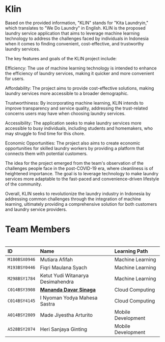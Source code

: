 
# Klin

Based on the provided information, "KLIN" stands for "Kita Laundryin," which translates to "We Do Laundry" in English. KLIN is the proposed laundry service application that aims to leverage machine learning technology to address the challenges faced by individuals in Indonesia when it comes to finding convenient, cost-effective, and trustworthy laundry services.

The key features and goals of the KLIN project include:

Efficiency: The use of machine learning technology is intended to enhance the efficiency of laundry services, making it quicker and more convenient for users.

Affordability: The project aims to provide cost-effective solutions, making laundry services more accessible to a broader demographic.

Trustworthiness: By incorporating machine learning, KLIN intends to improve transparency and service quality, addressing the trust-related concerns users may have when choosing laundry services.

Accessibility: The application seeks to make laundry services more accessible to busy individuals, including students and homemakers, who may struggle to find time for this chore.

Economic Opportunities: The project also aims to create economic opportunities for skilled laundry workers by providing a platform that connects them with potential customers.

The idea for the project emerged from the team's observation of the challenges people face in the post-COVID-19 era, where cleanliness is of heightened importance. The goal is to leverage technology to make laundry services more adaptable to the fast-paced and convenience-driven lifestyle of the community.

Overall, KLIN seeks to revolutionize the laundry industry in Indonesia by addressing common challenges through the integration of machine learning, ultimately providing a comprehensive solution for both customers and laundry service providers.
###

# Team Members
#



| ID              | Name                              | Learning Path       |
|:----------------|:----------------------------------|:--------------------|
| `M180BSX0946`   | Mutiara Afifah                    | Machine Learning    |
| `M193BSY0446`   | Fiqri Maulana Syach               | Machine Learning    |
| `M298BSY1784`   | Ketut Yudi Witanarya Desimahendra | Machine Learning    |
| `C014BSY3908`   | **[Mananda Davar Sinaga](www.linkedin.com/in/mananda-sinaga)**              | Cloud Computing     |
| `C014BSY4145`   | I Nyoman Yodya Mahesa Sastra      | Cloud Computing     |
| `A014BSY2809`   | Made Jiyestha Arturito            | Mobile Development  |
| `A528BSY2074`   | Heri Sanjaya Ginting              | Mobile Development  |
